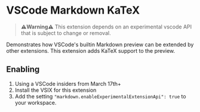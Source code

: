 # VSCode Markdown KaTeX

> **⚠️Warning⚠️** This extension depends on an experimental vscode API that is subject to change or removal.


Demonstrates how VSCode's builtin Markdown preview can be extended by other extensions. This extension adds KaTeX support to the preview.

## Enabling

1. Using a VSCode insiders from March 17th+
1. Install the VSIX for this extension
1. Add the setting `"markdown.enableExperimentalExtensionApi": true` to your workspace.

